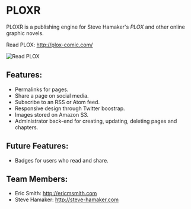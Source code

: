 PLOXR
=====

PLOXR is a publishing engine for Steve Hamaker's *PLOX* and other 
online graphic novels. 

Read PLOX: http://plox-comic.com/

![Read PLOX](http://steve-hamaker.com/wp-content/uploads/2013/07/PLOX-Header_03.jpg)

Features:
---------

- Permalinks for pages.
- Share a page on social media.
- Subscribe to an RSS or Atom feed.
- Responsive design through Twitter boostrap.
- Images stored on Amazon S3.
- Administrator back-end for creating, updating, deleting pages and chapters.

Future Features:
----------------

- Badges for users who read and share.

Team Members:
------------

- Eric Smith: http://ericmsmith.com
- Steve Hamaker: http://steve-hamaker.com